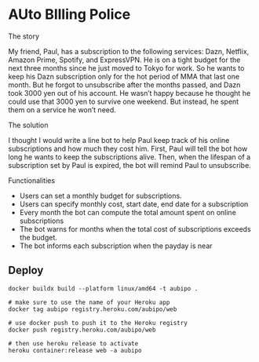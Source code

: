 # AUto BIlling Police

The story

My friend, Paul, has a subscription to the following services: Dazn, Netflix,
Amazon Prime, Spotify, and ExpressVPN. He is on a tight budget for the next
three months since he just moved to Tokyo for work. So he wants to keep his
Dazn subscription only for the hot period of MMA that last one month. But he
forgot to unsubscribe after the months passed, and Dazn took 3000 yen out of
his account. He wasn’t happy because he thought he could use that 3000 yen to
survive one weekend. But instead, he spent them on a service he won’t need.

The solution

I thought I would write a line bot to help Paul keep track of his online
subscriptions and how much they cost him. First, Paul will tell the bot how
long he wants to keep the subscriptions alive. Then, when the lifespan of a
subscription set by Paul is expired, the bot will remind Paul to unsubscribe.

Functionalities

- Users can set a monthly budget for subscriptions.
- Users can specify monthly cost, start date, end date for a subscription
- Every month the bot can compute the total amount spent on online subscriptions
- The bot warns for months when the total cost of subscriptions exceeds the budget.
- The bot informs each subscription when the payday is near


## Deploy

```
docker buildx build --platform linux/amd64 -t aubipo .

# make sure to use the name of your Heroku app
docker tag aubipo registry.heroku.com/aubipo/web

# use docker push to push it to the Heroku registry
docker push registry.heroku.com/aubipo/web

# then use heroku release to activate
heroku container:release web -a aubipo
```
